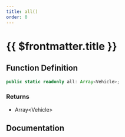```yaml
---
title: all()
order: 0
---
```


# {{ $frontmatter.title }}

<!--@include: ./all_partial_header.md-->

## Function Definition

```ts
public static readonly all: Array<Vehicle>;
```

### Returns

* Array\<Vehicle\>

## Documentation

<!--@include: ./all_partial_footer.md-->
